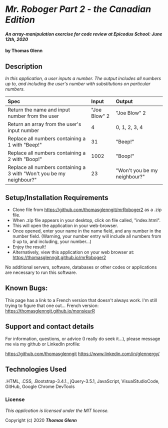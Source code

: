 # _Mr. Roboger Part 2 - the Canadian Edition_

#### _An array-manipulation exercise for code review at Epicodus School:  June 12th, 2020_

#### by **Thomas Glenn**

## Description

_In this application, a user inputs a number. The output includes all numbers up to, and including the user's number with substitutions on particular numbers._

| Spec |      Input    |  Output |
|:----------|:-------------|:------|
| Return the name and input number from the user | "Joe Blow" 2 | "Joe Blow" 2 |
| Return an array from the user's input number | 4 | 0, 1, 2, 3, 4 |
| Replace all numbers containing a 1 with "Beep!" |  31 | "Beep!" |
| Replace all numbers containing a 2 with "Boop!" |   1002  |  "Boop!" |
| Replace all numbers containing a 3 with "Won't you be my neighbour?" | 23 |  "Won't you be my neighbour?" |

## Setup/Installation Requirements

* Clone file from https://github.com/thomasglenngit/mrRoboger2 as a .zip file. 
* When .zip file appears in your desktop, click on file called, "index.html".
* This will open the application in your web-browser.
* Once opened, enter your name in the name field, and any number in the number field. (Warning, your number entry will include all numbers from 0 up to, and including, your number...)
* Enjoy the result!
* Alternatively, view this application on your web browser at: https://thomasglenngit.github.io/mrRoboger2

No additional servers, software, databases or other codes or applications are necessary to run this software.

## Known Bugs:

This page has a link to a French version that doesn't always work. I'm still trying to figure that one out... French version: https://thomasglenngit.github.io/monsieurR

## Support and contact details

For information, questions, or advice (I really do seek it...), please message me via my github or LinkedIn profile:

https://github.com/thomasglenngit
https://www.linkedin.com/in/glennergy/


## Technologies Used

.HTML, .CSS, .Bootstrap-3.4.1., jQuery-3.5.1, JavaScript, VisualStudioCode, GitHub, Google Chrome DevTools

### License

*This application is licensed under the MIT license.*

Copyright (c) 2020 **_Thomas Glenn_**